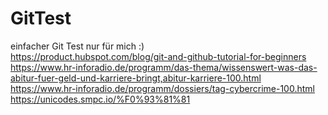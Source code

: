 # GitTest
einfacher Git Test nur für mich :)<br>
https://product.hubspot.com/blog/git-and-github-tutorial-for-beginners<br>
https://www.hr-inforadio.de/programm/das-thema/wissenswert-was-das-abitur-fuer-geld-und-karriere-bringt,abitur-karriere-100.html<br>
https://www.hr-inforadio.de/programm/dossiers/tag-cybercrime-100.html<br>
https://unicodes.smpc.io/%F0%93%81%81<br>
